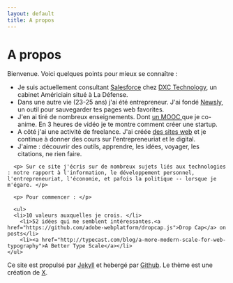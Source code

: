 ```yaml
---
layout: default
title: A propos
---
```


<div class="post">
	<h1 class="pageTitle">A propos</h1>
	<p> Bienvenue. Voici quelques points pour mieux se connaître :</p>
	<ul>
		<li>Je suis actuellement consultant <a href="http://sass-lang.com/">Salesforce</a> chez <a href="http://compass-style.org/">DXC Technology</a>, un cabinet Américiain situé à La Défense.</li>
  		<li>Dans une autre vie (23-25 ans) j'ai été entrepreneur. J'ai fondé <a href="http://susy.oddbird.net/">Newsly</a>, un outil pour sauvegarder tes pages web favorites.</li>
  		<li>J'en ai tiré de nombreux enseignements. Dont <a href="http://customizr.net/icons/">un MOOC </a>  que je co-anime. En 3 heures de vidéo je te montre comment créer une startup.</li>
  		<li>A côté j'ai une activité de freelance. J'ai créée <a href="http://formspree.io/">des sites web</a> et je continue à donner des cours sur l'entrepreneuriat et le digital.</li>
      <li>J'aime : découvrir des outils, apprendre, les idées, voyager, les citations, ne rien faire.</li>
      </ul>  		
      
      <p> Sur ce site j'écris sur de nombreux sujets liés aux technologies : notre rapport à l'information, le développement personnel, l'entrepreneuriat, l'économie, et pafois la politique -- lorsque je m'égare. </p>
      
      <p> Pour commencer : </p>

      <ul>
      <li>10 valeurs auxquelles je crois. </li>
  		<li>52 idées qui me semblent intéressantes.<a href="https://github.com/adobe-webplatform/dropcap.js">Drop Cap</a> on posts</li>
  		<li><a href="http://typecast.com/blog/a-more-modern-scale-for-web-typography">A Better Type Scale</a></li>
  	</ul>

<p> Ce site est propulsé par <a href="http://brianmaierjr.com">Jekyll</a> et hebergé par <a href="http://brianmaierjr.com">Github</a>. Le thème est une création de <a href="http://brianmaierjr.com">X</a>.</p>

</div>
